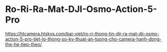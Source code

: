 # Ro-Ri-Ra-Mat-DJI-Osmo-Action-5-Pro
https://htcamera.htskys.com/bai-viet/ro-ri-thong-tin-dji-ra-mat-dji-osmo-action-5-pro-tiet-lo-thong-so-ky-thuat-an-tuong-cho-camera-hanh-dong-the-he-tiep-theo/
